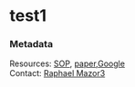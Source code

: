 # test1

### Metadata
Resources: <a href="https://www.waterboards.ca.gov/water_issues/programs/swamp/bioassessment/docs/CSCI_Instructions_08_01_18.pdf">SOP</a>, <a href="http://ftp.sccwrp.org/pub/download/DOCUMENTS/JournalArticles/889_MazorBioasssmentComplexHabitats_CSCI.pdf">paper</a>,<a href="https://www.google.com">Google</a><br>
Contact: <a href="https://www.sccwrp.org/about/staff/raphael-mazor/">Raphael Mazor3</a><br>
